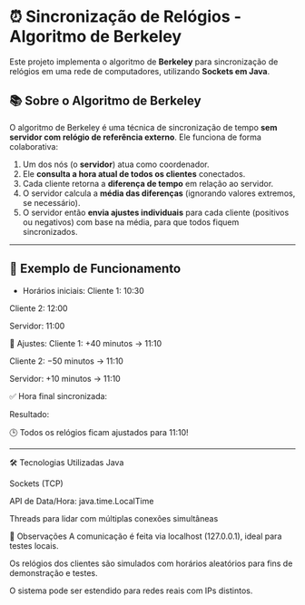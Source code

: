 # ⏰ Sincronização de Relógios - Algoritmo de Berkeley

Este projeto implementa o algoritmo de **Berkeley** para sincronização de relógios em uma rede de computadores, utilizando **Sockets em Java**.

## 📚 Sobre o Algoritmo de Berkeley

O algoritmo de Berkeley é uma técnica de sincronização de tempo **sem servidor com relógio de referência externo**. Ele funciona de forma colaborativa:

1. Um dos nós (o **servidor**) atua como coordenador.
2. Ele **consulta a hora atual de todos os clientes** conectados.
3. Cada cliente retorna a **diferença de tempo** em relação ao servidor.
4. O servidor calcula a **média das diferenças** (ignorando valores extremos, se necessário).
5. O servidor então **envia ajustes individuais** para cada cliente (positivos ou negativos) com base na média, para que todos fiquem sincronizados.

---

## 🧪 Exemplo de Funcionamento

- Horários iniciais:
Cliente 1: 10:30

Cliente 2: 12:00

Servidor: 11:00

🧮 Ajustes:
Cliente 1: +40 minutos → 11:10

Cliente 2: −50 minutos → 11:10

Servidor: +10 minutos → 11:10

✅ Hora final sincronizada:

Resultado:

🕒 Todos os relógios ficam ajustados para 11:10!

---

🛠️ Tecnologias Utilizadas
Java

Sockets (TCP)

API de Data/Hora: java.time.LocalTime

Threads para lidar com múltiplas conexões simultâneas

📌 Observações
A comunicação é feita via localhost (127.0.0.1), ideal para testes locais.

Os relógios dos clientes são simulados com horários aleatórios para fins de demonstração e testes.

O sistema pode ser estendido para redes reais com IPs distintos.

